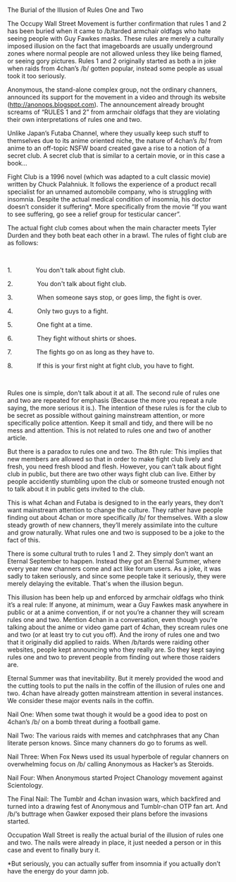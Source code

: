 \
The Burial of the Illusion of Rules One and Two

The Occupy Wall Street Movement is further confirmation that rules 1 and
2 has been buried when it came to /b/tarded armchair oldfags who hate
seeing people with Guy Fawkes masks. These rules are merely a culturally
imposed illusion on the fact that imageboards are usually underground
zones where normal people are not allowed unless they like being flamed,
or seeing gory pictures. Rules 1 and 2 originally started as both a in
joke when raids from 4chan’s /b/ gotten popular, instead some people as
usual took it too seriously.

Anonymous, the stand-alone complex group, not the ordinary channers,
announced its support for the movement in a video and through its
website (http://anonops.blogspot.com). The announcement already brought
screams of “RULES 1 and 2” from armchair oldfags that they are violating
their own interpretations of rules one and two.

Unlike Japan’s Futaba Channel, where they usually keep such stuff to
themselves due to its anime oriented niche, the nature of 4chan’s /b/
from anime to an off-topic NSFW board created gave a rise to a notion of
a secret club. A secret club that is similar to a certain movie, or in
this case a book…

Fight Club is a 1996 novel (which was adapted to a cult classic movie)
written by Chuck Palahniuk. It follows the experience of a product
recall specialist for an unnamed automobile company, who is struggling
with insomnia. Despite the actual medical condition of insomnia, his
doctor doesn’t consider it suffering\*. More specifically from the movie
“If you want to see suffering, go see a relief group for testicular
cancer”.

The actual fight club comes about when the main character meets Tyler
Durden and they both beat each other in a brawl. The rules of fight club
are as follows:

 

1.              You don't talk about fight club.

2.              You don't talk about fight club.

3.              When someone says stop, or goes limp, the fight is over.

4.              Only two guys to a fight.

5.              One fight at a time.

6.              They fight without shirts or shoes.

7.              The fights go on as long as they have to.

8.              If this is your first night at fight club, you have to
fight.

 

Rules one is simple, don’t talk about it at all. The second rule of
rules one and two are repeated for emphasis (Because the more you repeat
a rule saying, the more serious it is.). The intention of these rules is
for the club to be secret as possible without gaining mainstream
attention, or more specifically police attention. Keep it small and
tidy, and there will be no mess and attention. This is not related to
rules one and two of another article.

But there is a paradox to rules one and two. The 8th rule: This implies
that new members are allowed so that in order to make fight club lively
and fresh, you need fresh blood and flesh. However, you can’t talk about
fight club in public, but there are two other ways fight club can live.
Either by people accidently stumbling upon the club or someone trusted
enough not to talk about it in public gets invited to the club.

This is what 4chan and Futaba is designed to in the early years, they
don’t want mainstream attention to change the culture. They rather have
people finding out about 4chan or more specifically /b/ for themselves.
With a slow steady growth of new channers, they’ll merely assimilate
into the culture and grow naturally. What rules one and two is supposed
to be a joke to the fact of this.

There is some cultural truth to rules 1 and 2. They simply don’t want an
Eternal September to happen. Instead they got an Eternal Summer, where
every year new channers come and act like forum users. As a joke, it was
sadly to taken seriously, and since some people take it seriously, they
were merely delaying the evitable. That's when the illusion begun.

This illusion has been help up and enforced by armchair oldfags who
think it’s a real rule: If anyone, at minimum, wear a Guy Fawkes mask
anywhere in public or at a anime convention, if or not you’re a channer
they will scream rules one and two. Mention 4chan in a conversation,
even though you’re talking about the anime or video game part of 4chan,
they scream rules one and two (or at least try to cut you off). And the
irony of rules one and two that it originally did applied to raids. When
/b/tards were raiding other websites, people kept announcing who they
really are. So they kept saying rules one and two to prevent people from
finding out where those raiders are.

Eternal Summer was that inevitability. But it merely provided the wood
and the cutting tools to put the nails in the coffin of the illusion of
rules one and two. 4chan have already gotten mainstream attention in
several instances. We consider these major events nails in the coffin.

Nail One: When some twat though it would be a good idea to post on
4chan’s /b/ on a bomb threat during a football game.

Nail Two: The various raids with memes and catchphrases that any Chan
literate person knows. Since many channers do go to forums as well.

Nail Three: When Fox News used its usual hyperbole of regular channers
on overwhelming focus on /b/ calling Anonymous as Hacker’s as Steroids.

Nail Four: When Anonymous started Project Chanology movement against
Scientology.

The Final Nail: The Tumblr and 4chan invasion wars, which backfired and
turned into a drawing fest of Anonymous and Tumblr-chan OTP fan art. And
/b/’s buttrage when Gawker exposed their plans before the invasions
started.

Occupation Wall Street is really the actual burial of the illusion of
rules one and two. The nails were already in place, it just needed a
person or in this case and event to finally bury it.

\*But seriously, you can actually suffer from insomnia if you actually
don’t have the energy do your damn job.

 

